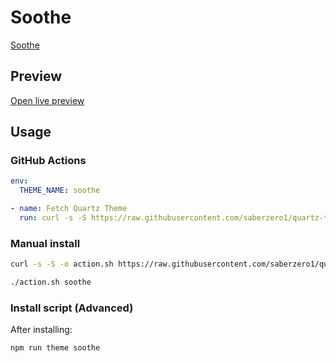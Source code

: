 # Soothe

[Soothe](https://github.com/AwesomeDog)

## Preview

[Open live preview](https://quartz-themes.github.io/soothe/)

## Usage

### GitHub Actions

```yaml
env:
  THEME_NAME: soothe
```

```yaml
- name: Fetch Quartz Theme
  run: curl -s -S https://raw.githubusercontent.com/saberzero1/quartz-themes/master/action.sh | bash -s -- $THEME_NAME
```

### Manual install

```bash
curl -s -S -o action.sh https://raw.githubusercontent.com/saberzero1/quartz-themes/master/action.sh

./action.sh soothe
```

### Install script (Advanced)

After installing:

```bash
npm run theme soothe
```
